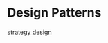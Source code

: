# Design Patterns

[strategy design](https://github.com/Khair9/Year-2-CompSci-Notes/blob/main/OOSE2/strategy%20design.md)

